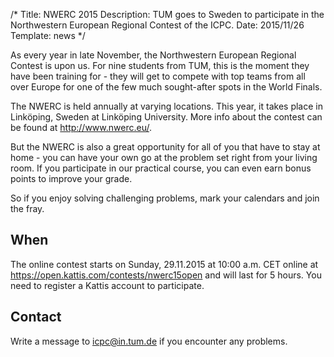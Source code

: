 /*
Title: NWERC 2015
Description: TUM goes to Sweden to participate in the Northwestern European Regional Contest of the ICPC.
Date: 2015/11/26
Template: news
*/

As every year in late November, the Northwestern European Regional Contest is upon us.
For nine students from TUM, this is the moment they have been training for - they will get to compete with top teams from all over Europe for one of the few much sought-after spots in the World Finals.

The NWERC is held annually at varying locations. This year, it takes place in Linköping, Sweden at Linköping University. More info about the contest can be found at http://www.nwerc.eu/.

But the NWERC is also a great opportunity for all of you that have to stay at home - you can have your own go at the problem set right from your living room. If you participate in our practical course, you can even earn bonus points to improve your grade.

So if you enjoy solving challenging problems, mark your calendars and join the fray.

## When

The online contest starts on Sunday, 29.11.2015 at 10:00 a.m. CET online at https://open.kattis.com/contests/nwerc15open and will last for 5 hours. You need to register a Kattis account to participate.

## Contact
Write a message to icpc@in.tum.de if you encounter any problems.
